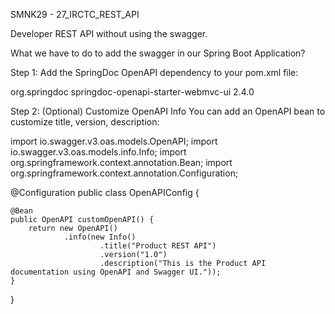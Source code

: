 SMNK29 - 27_IRCTC_REST_API

Developer REST API without using the swagger.

What we have to do to add the swagger in our Spring Boot Application?

Step 1: Add the SpringDoc OpenAPI dependency to your pom.xml file:

<dependency>
    <groupId>org.springdoc</groupId>
    <artifactId>springdoc-openapi-starter-webmvc-ui</artifactId>
    <version>2.4.0</version>
</dependency>

Step 2: (Optional) Customize OpenAPI Info
You can add an OpenAPI bean to customize title, version, description:

import io.swagger.v3.oas.models.OpenAPI;
import io.swagger.v3.oas.models.info.Info;
import org.springframework.context.annotation.Bean;
import org.springframework.context.annotation.Configuration;

@Configuration
public class OpenAPIConfig {

    @Bean
    public OpenAPI customOpenAPI() {
        return new OpenAPI()
                .info(new Info()
                        .title("Product REST API")
                        .version("1.0")
                        .description("This is the Product API documentation using OpenAPI and Swagger UI."));
    }
}

